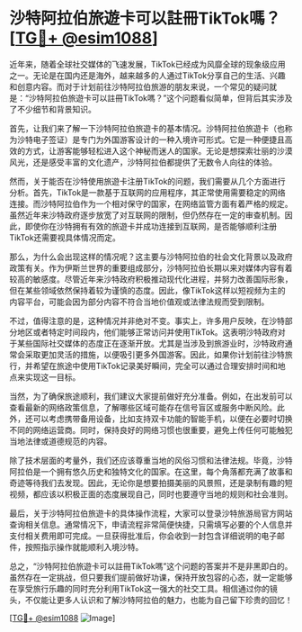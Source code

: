 # 沙特阿拉伯旅遊卡可以註冊TikTok嗎？[[TG💪+ @esim1088](https://t.me/s/esim1088)]

近年来，随着全球社交媒体的飞速发展，TikTok已经成为风靡全球的现象级应用之一。无论是在国内还是海外，越来越多的人通过TikTok分享自己的生活、兴趣和创意内容。而对于计划前往沙特阿拉伯旅游的朋友来说，一个常见的疑问就是：“沙特阿拉伯旅遊卡可以註冊TikTok嗎？”这个问题看似简单，但背后其实涉及了不少细节和背景知识。

首先，让我们来了解一下沙特阿拉伯旅遊卡的基本情况。沙特阿拉伯旅遊卡（也称为沙特电子签证）是专门为外国游客设计的一种入境许可形式。它是一种便捷且高效的方式，让游客能够轻松进入这个神秘而迷人的国家。无论是想探索壮丽的沙漠风光，还是感受丰富的文化遗产，沙特阿拉伯都提供了无数令人向往的体验。

然而，关于能否在沙特使用旅遊卡注册TikTok的问题，我们需要从几个方面进行分析。首先，TikTok是一款基于互联网的应用程序，其正常使用需要稳定的网络连接。而沙特阿拉伯作为一个相对保守的国家，在网络监管方面有着严格的规定。虽然近年来沙特政府逐步放宽了对互联网的限制，但仍然存在一定的审查机制。因此，即使你在沙特拥有有效的旅遊卡并成功连接到互联网，是否能够顺利注册TikTok还需要视具体情况而定。

那么，为什么会出现这样的情况呢？这主要与沙特阿拉伯的社会文化背景以及政府政策有关。作为伊斯兰世界的重要组成部分，沙特阿拉伯长期以来对媒体内容有着较高的敏感度。尽管近年来沙特政府积极推动现代化进程，并努力改善国际形象，但在某些领域依然保持着较为谨慎的态度。因此，像TikTok这样以短视频为主的内容平台，可能会因为部分内容不符合当地价值观或法律法规而受到限制。

不过，值得注意的是，这种情况并非绝对不变。事实上，许多用户反映，在沙特部分地区或者特定时间段内，他们能够正常访问并使用TikTok。这表明沙特政府对于某些国际社交媒体的态度正在逐渐开放。尤其是当涉及到旅游业时，沙特政府通常会采取更加灵活的措施，以便吸引更多外国游客。因此，如果你计划前往沙特旅行，并希望在旅途中使用TikTok记录美好瞬间，完全可以通过合理安排时间和地点来实现这一目标。

当然，为了确保旅途顺利，我们建议大家提前做好充分准备。例如，在出发前可以查看最新的网络政策信息，了解哪些区域可能存在信号盲区或服务中断风险。此外，还可以考虑携带备用设备，比如支持双卡功能的智能手机，以便在必要时切换不同的网络运营商。同时，保持良好的网络习惯也很重要，避免上传任何可能触犯当地法律或道德规范的内容。

除了技术层面的考量外，我们还应该尊重当地的风俗习惯和法律法规。毕竟，沙特阿拉伯是一个拥有悠久历史和独特文化的国家。在这里，每个角落都充满了故事和奇迹等待我们去发现。因此，无论你是想要拍摄美丽的风景照，还是录制有趣的短视频，都应该以积极正面的态度展现自己，同时也要遵守当地的规则和社会准则。

最后，关于沙特阿拉伯旅遊卡的具体操作流程，大家可以登录沙特旅游局官方网站查询相关信息。通常情况下，申请流程非常简便快捷，只需填写必要的个人信息并支付相关费用即可完成。一旦获得批准后，你会收到一封包含详细说明的电子邮件，按照指示操作就能顺利入境沙特。

总之，“沙特阿拉伯旅遊卡可以註冊TikTok嗎”这个问题的答案并不是非黑即白的。虽然存在一定挑战，但只要我们提前做好功课，保持开放包容的心态，就一定能够在享受旅行乐趣的同时充分利用TikTok这一强大的社交工具。相信通过你的镜头，不仅能让更多人认识和了解沙特阿拉伯的魅力，也能为自己留下珍贵的回忆！

[[TG💪+ @esim1088](https://t.me/s/esim1088) ![Image](https://i.postimg.cc/4NQfJmqS/Snipaste-2025-05-13-00-14-12.png)]